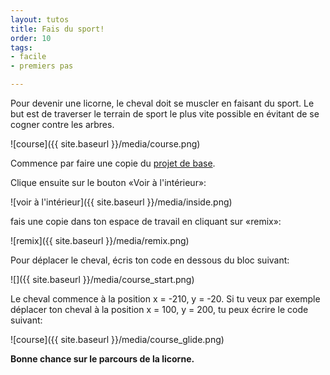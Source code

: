 ```yaml
---
layout: tutos
title: Fais du sport!
order: 10
tags:
- facile
- premiers pas

---
```


Pour devenir une licorne, le cheval doit se muscler en faisant du sport.
Le but est de traverser le terrain de sport le plus vite possible en
évitant de se cogner contre les arbres.

![course]({{ site.baseurl }}/media/course.png)

Commence par faire une copie du [projet de base](https://scratch.mit.edu/projects/109863098/).

Clique ensuite sur le bouton «Voir à l'intérieur»:

![voir à l'intérieur]({{ site.baseurl }}/media/inside.png)

fais une copie dans ton espace de travail en cliquant sur «remix»:

![remix]({{ site.baseurl }}/media/remix.png)

Pour déplacer le cheval, écris ton code en dessous du bloc suivant:

![]({{ site.baseurl }}/media/course_start.png)

Le cheval commence à la position x = -210, y = -20. Si tu veux par exemple
déplacer ton cheval à la position x = 100, y = 200, tu peux écrire le
code suivant:

![course]({{ site.baseurl }}/media/course_glide.png)

**Bonne chance sur le parcours de la licorne.**
